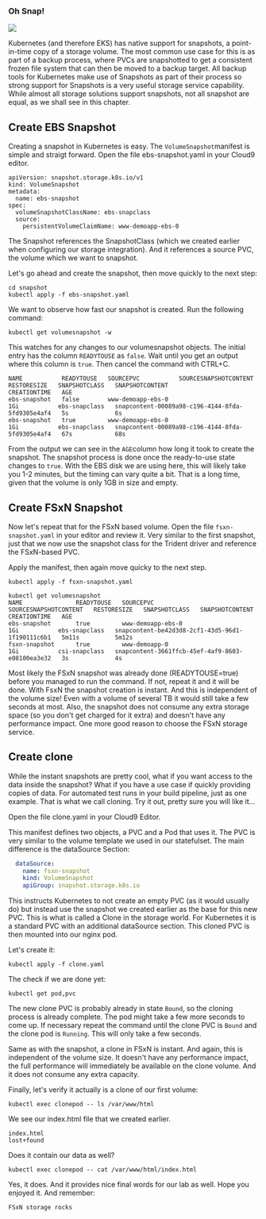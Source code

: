 ### Oh Snap!

![](/images/snap.png)

Kubernetes (and therefore EKS) has native support for snapshots, a point-in-time copy of a storage volume. The most common use case for this is as part of a backup process, where PVCs are snapshotted to get a consistent frozen file system that can then be moved to a backup target. All backup tools for Kubernetes make use of Snapshots as part of their process so strong support for Snapshots is a very useful storage service capability. While almost all storage solutions support snapshots, not all snapshot are equal, as we shall see in this chapter.


## Create EBS Snapshot

Creating a snapshot in Kubernetes is easy. The `VolumeSnapshot`manifest is simple and straigt forward. Open the file ebs-snapshot.yaml in your Cloud9 editor. 

```console
apiVersion: snapshot.storage.k8s.io/v1
kind: VolumeSnapshot 
metadata: 
  name: ebs-snapshot 
spec: 
  volumeSnapshotClassName: ebs-snapclass
  source: 
    persistentVolumeClaimName: www-demoapp-ebs-0
```

The Snapshot references the SnapshotClass (which we created earlier when configuring our storage integration). And it references a source PVC, the volume which we want to snapshot. 

Let's go ahead and create the snapshot, then move quickly to the next step:

```console
cd snapshot
kubectl apply -f ebs-snapshot.yaml
```

We want to observe how fast our snapshot is created. Run the following command:

```console
kubectl get volumesnapshot -w
```

This watches for any changes to our volumesnapshot objects. The initial entry has the column `READYTOUSE` as `false`. Wait until you get an output where this column is `true`. Then cancel the command with CTRL+C. 

```console
NAME           READYTOUSE   SOURCEPVC           SOURCESNAPSHOTCONTENT   RESTORESIZE   SNAPSHOTCLASS   SNAPSHOTCONTENT                                    CREATIONTIME   AGE
ebs-snapshot   false        www-demoapp-ebs-0                           1Gi           ebs-snapclass   snapcontent-00089a98-c196-4144-8fda-5fd9305e4af4   5s             6s
ebs-snapshot   true         www-demoapp-ebs-0                           1Gi           ebs-snapclass   snapcontent-00089a98-c196-4144-8fda-5fd9305e4af4   67s            68s
```

From the output we can see in the `AGE`column how long it took to create the snapshot. The snapshot process is done once the ready-to-use state changes to `true`. With the EBS disk we are using here, this will likely take you 1-2 minutes, but the timing can vary quite a bit. That is a long time, given that the volume is only 1GB in size and empty.


## Create FSxN Snapshot

Now let's repeat that for the FSxN based volume. Open the file `fsxn-snapshot.yaml` in your editor and review it. Very similar to the first snapshot, just that we now use the snapshot class for the Trident driver and reference the FSxN-based PVC.

Apply the manifest, then again move quicky to the next step.

```console
kubectl apply -f fsxn-snapshot.yaml
```

```console
kubectl get volumesnapshot 
NAME               READYTOUSE   SOURCEPVC           SOURCESNAPSHOTCONTENT   RESTORESIZE   SNAPSHOTCLASS   SNAPSHOTCONTENT                                    CREATIONTIME   AGE
ebs-snapshot       true         www-demoapp-ebs-0                           1Gi           ebs-snapclass   snapcontent-be42d3d8-2cf1-43d5-96d1-1f190111c6b1   5m11s          5m12s
fsxn-snapshot      true         www-demoapp-0                               1Gi           csi-snapclass   snapcontent-3661ffcb-45ef-4af9-8603-e08100ea3e32   3s             4s
```

Most likely the FSxN snapshot was already done (READYTOUSE=true) before you managed to run the command. If not, repeat it and it will be done. With FsxN the snapshot creation is instant. And this is independent of the volume size! Even with a volume of several TB it would still take a few seconds at most. Also, the snapshot does not consume any extra storage space (so you don't get charged for it extra) and doesn't have any performance impact. One more good reason to choose the FSxN storage service.


## Create clone

While the instant snapshots are pretty cool, what if you want access to the data inside the snapshot? What if you have a use case if quickly providing copies of data. For automated test runs in your build pipeline, just as one example. That is what we call cloning. Try it out, pretty sure you will like it...

Open the file clone.yaml in your Cloud9 Editor.

This manifest defines two objects, a PVC and a Pod that uses it. The PVC is very similar to the volume template we used in our statefulset. The main difference is the dataSource Section:

```yaml
  dataSource:
    name: fsxn-snapshot
    kind: VolumeSnapshot
    apiGroup: snapshot.storage.k8s.io
```

This instructs Kubernetes to not create an empty PVC (as it would usually do) but instead use the snapshot we created earlier as the base for this new PVC. This is what is called a Clone in the storage world. For Kubernetes it is a standard PVC with an additional dataSource section. 
This cloned PVC is then mounted into our nginx pod.

Let's create it:

```console
kubectl apply -f clone.yaml
```

The check if we are done yet:

```console
kubectl get pod,pvc
```

The new clone PVC is probably already in state `Bound`, so the cloning process is already complete. The pod might take a few more seconds to come up. If necessary repeat the command until the clone PVC is `Bound` and the clone pod is `Running`. This will only take a few seconds.

Same as with the snapshot, a clone in FSxN is instant. And again, this is independent of the volume size. It doesn't have any performance impact, the full performance will immediately be available on the clone volume. And it does not consume any extra capacity. 

Finally, let's verify it actually is a clone of our first volume:

```console
kubectl exec clonepod -- ls /var/www/html
```

We see our index.html file that we created earlier. 

```console
index.html
lost+found
```

Does it contain our data as well?

```console
kubectl exec clonepod -- cat /var/www/html/index.html
```

Yes, it does. And it provides nice final words for our lab as well. Hope you enjoyed it. And remember:

```console
FSxN storage rocks
```
